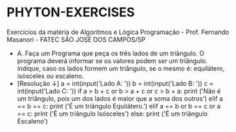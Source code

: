 # PHYTON-EXERCISES
Exercícios da matéria de Algoritmos e Lógica Programação - Prof. Fernando Masanori - FATEC SÃO JOSÉ DOS CAMPOS/SP

- A. Faça um Programa que peça os três lados de um triângulo. O programa deverá informar se os valores podem ser um triângulo. Indique, caso os lados formem um triângulo, se o mesmo é: equilátero, isósceles ou escaleno.
- [Resolução ↓]
a = int(input('Lado A: '))
b = int(input('Lado B: '))
c = int(input('Lado C: '))
if a > b + c or b > a + c or c > b + a:
    print ('Não é um triângulo, pois um dos lados é maior que a soma dos outros')
elif a == b == c:
    print ('É um triângulo Equilátero.')
elif a == b or b == c or a == c:
    print ('É um triângulo Isósceles')
else:
    print ('É um triângulo Escaleno')
